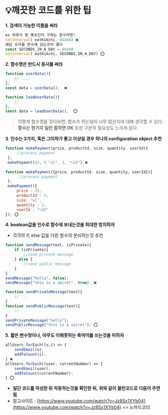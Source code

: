 # 💡깨끗한 코드를 위한 팁

**1. 검색이 가능한 이름을 써라**

```javascript
ex 하루가 총 몇초인지 구하는 함수라면?
setInterval( eatKimchi, 86400) ❌
해당 숫자를 변수에 담는것이 좋다
const SECONDS_IN_A_DAY = 86400
setInterval( eatKimchi, SECONDS_IN_A_DAY) ⭕️
```

**2. 함수명은 반드시 동사를 써라**

```javascript
function userData(){
	//.....
};
const data = userData();  ❌

function loadUserData(){
	//.....
};
const data = loadUserData();  ⭕️
```

> 이렇게 함수명을 짓다보면, 함수가 하는일이 너무 많은지에 대해 생각할 수 있다. **함수는 한가지 일만 잘하면 OK**
> 또한 구분의 필요성도 느끼게 된다.

**3.  인수는 3가지, 혹은 그이하가 좋고 이상일 경우 하나의 configuration object 추천**

```javascript
function makePayment(price, productId, size, quantity, userId){
	 //process payment
 };
 makePayment(35, 5 "xl", 2, "니꼬") ❌
 
function makePayment({price, productId, size, quantity, userId}){
	  //process payment
 };
 makePayment({
	 price : 35,
	 productId : 5,
	 size: 'xl',
	 quantity : 2,
	 userId : "니꼬"
}); ⭕️ 
```

**4.  boolean값을 인수로 함수에 보내는것을 최대한 방지하자**
- 각각의 if, else 값을 다른 함수의 분리하는것 추천

```javascript
function sendMessage(text, isPrivate){
	if (isPrivate){
		//send private message
	} else {
		//send public message
	}
}
sendMessage("hello", false);
sendMessage("this is a secret", true); ❌

function sendPrivateMessage(text){
	// ...
}
function sendPublicMessage(text){
	// ...
}
sendPrivateMessage("hello");
sendPublicMessage("this is a secret"); ⭕️ 
```

**5. 짧은 변수명이나, 아무도 이해못하는 축약어를 쓰는것을 피하자**

```javascript
allUsers.forEach((u,i) => {
	sendEmail(u);
	addToCount(i);
} ❌
allUsers.forEach((user, currentNumber) => {
	sendEmail(user);
	addToCount(currentNumber);
} ⭕️ 
```

- **일단 코드를 작성한 뒤 작동하는것을 확인한 뒤, 위와 같이 클린코드로 다듬어 주면 됨**
- 참고사이트 : [https://www.youtube.com/watch?v=Jz8Sx1XYb04](https://www.youtube.com/watch?v=Jz8Sx1XYb04) => 노마드코더
